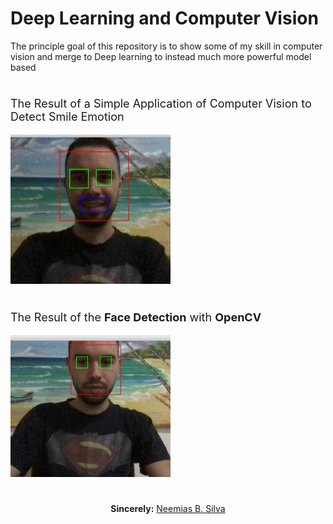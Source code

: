 # Deep Learning and Computer Vision

The principle goal of this repository is to show some of my skill in computer vision and merge to Deep learning to instead much more powerful model based

#

<p style="font-size:18px"> The Result of a Simple Application of Computer Vision to Detect Smile Emotion</p>

<img src="smile.png" width="256">


#

<p style="font-size:18px">The Result of the <b>Face Detection</b> with <b>OpenCV</b> 
</p>

<img src="face-eye.png" width="256">



# 

<p align="center"><b>Sincerely:</b> <a href="https://github.com/neemiasbsilva">Neemias B. Silva</a></p>